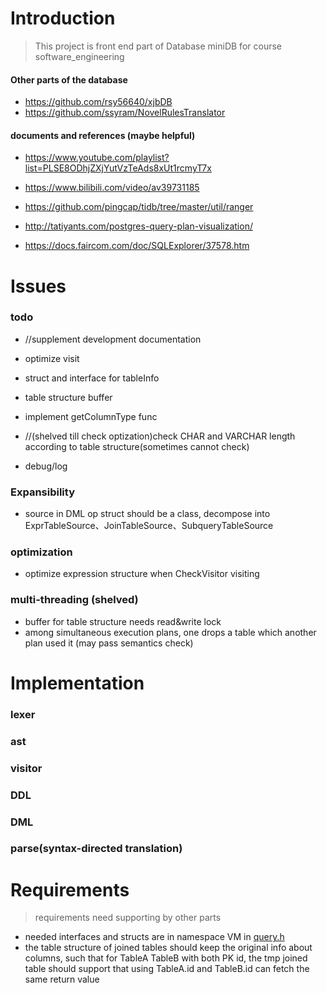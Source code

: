 # Introduction

> This project is front end part of Database miniDB for course software_engineering

#### Other parts of the database
- https://github.com/rsy56640/xjbDB
- https://github.com/ssyram/NovelRulesTranslator

#### documents and references (maybe helpful)

- https://www.youtube.com/playlist?list=PLSE8ODhjZXjYutVzTeAds8xUt1rcmyT7x

- https://www.bilibili.com/video/av39731185
- https://github.com/pingcap/tidb/tree/master/util/ranger
- http://tatiyants.com/postgres-query-plan-visualization/
- https://docs.faircom.com/doc/SQLExplorer/37578.htm



# Issues

### todo

- //supplement development documentation

- optimize visit
- struct and interface for tableInfo
- table structure buffer
- implement getColumnType func
- //(shelved till check optization)check CHAR and VARCHAR length according to table structure(sometimes cannot check)
- debug/log



### Expansibility

- source in DML op struct should be a class, decompose into ExprTableSource、JoinTableSource、SubqueryTableSource



### optimization

- optimize expression structure when CheckVisitor visiting



### multi-threading (shelved)

- buffer for table structure needs read&write lock
- among simultaneous execution plans, one drops a table which another plan used it (may pass semantics check)



# Implementation

### lexer

### ast

### visitor

### DDL

### DML

### parse(syntax-directed translation)



# Requirements

> requirements need supporting by other parts

- needed interfaces and structs are in namespace VM in [query.h](github.com/Endless-Fighting/DB/blob/master/DB/src/query.h)
- the table structure of joined tables should keep the original info about columns, such that for TableA TableB with both PK id, the tmp joined table should support that using TableA.id and TableB.id can fetch the same return value